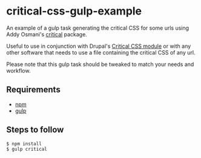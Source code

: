 # critical-css-gulp-example
An example of a gulp task generating the critical CSS for some urls using Addy Osmani's [critical](https://github.com/addyosmani/critical) package.

Useful to use in conjunction with Drupal's [Critical CSS module](https://www.drupal.org/project/critical_css) or with any other software that needs to use a file containing the critical CSS of any url.

Please note that this gulp task should be tweaked to match your needs and workflow.

## Requirements ##

* [npm](https://nodejs.org/en/download/)
* [gulp](https://gulpjs.com/)

## Steps to follow ##

```
$ npm install
$ gulp critical
```
